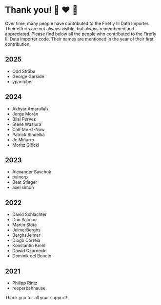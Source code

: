 # Thank you! :tada: :heart: :tada:

Over time, many people have contributed to the Firefly III Data Importer. Their efforts are not always visible, but always remembered and appreciated.
Please find below all the people who contributed to the Firefly III Data Importer code. Their names are mentioned in the year of their first contribution.

## 2025
- Odd Stråbø
- George Garside
- yparitcher

## 2024
- Akhyar Amarullah
- Jorge Morán
- Bilal Pervez
- Steve Wasiura
- Call-Me-G-Now
- Patrick Sindelka
- Jc Miñarro
- Moritz Glöckl

## 2023
- Alexander Savchuk
- painerp
- Beat Stieger
- axel simon

## 2022
- David Schlachter
- Dan Salmon
- Martin Slota
- JelmerBerghs
- BerghsJelmer
- Diogo Correia
- Konstantin Krehl
- Dawid Czarnecki
- Dominik del Bondio

## 2021
- Philipp Rintz
- reeperbahnause


Thank you for all your support!
